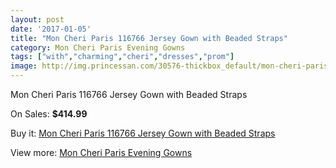 ```yaml
---
layout: post
date: '2017-01-05'
title: "Mon Cheri Paris 116766 Jersey Gown with Beaded Straps"
category: Mon Cheri Paris Evening Gowns
tags: ["with","charming","cheri","dresses","prom"]
image: http://img.princessan.com/30576-thickbox_default/mon-cheri-paris-116766-jersey-gown-with-beaded-straps.jpg
---
```

Mon Cheri Paris 116766 Jersey Gown with Beaded Straps

On Sales: **$414.99**
<a href="https://www.princessan.com/en/13881-mon-cheri-paris-116766-jersey-gown-with-beaded-straps.html"><amp-img layout="responsive" width="600" height="600" src="//img.princessan.com/30576-thickbox_default/mon-cheri-paris-116766-jersey-gown-with-beaded-straps.jpg" alt="Mon Cheri Paris 116766 Jersey Gown with Beaded Straps 0" /></a>
<a href="https://www.princessan.com/en/13881-mon-cheri-paris-116766-jersey-gown-with-beaded-straps.html"><amp-img layout="responsive" width="600" height="600" src="//img.princessan.com/30577-thickbox_default/mon-cheri-paris-116766-jersey-gown-with-beaded-straps.jpg" alt="Mon Cheri Paris 116766 Jersey Gown with Beaded Straps 1" /></a>

Buy it: [Mon Cheri Paris 116766 Jersey Gown with Beaded Straps](https://www.princessan.com/en/13881-mon-cheri-paris-116766-jersey-gown-with-beaded-straps.html "Mon Cheri Paris 116766 Jersey Gown with Beaded Straps")

View more: [Mon Cheri Paris Evening Gowns](https://www.princessan.com/en/103- "Mon Cheri Paris Evening Gowns")